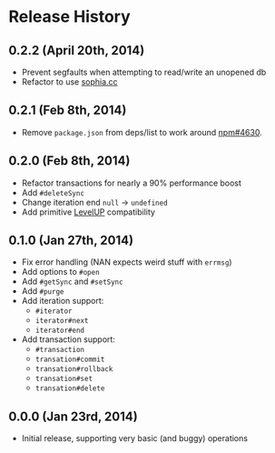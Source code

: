 
# Release History

## 0.2.2 (April 20th, 2014)

 * Prevent segfaults when attempting to read/write an unopened db
 * Refactor to use [sophia.cc](https://github.com/stephenmathieson/sophia.cc)

## 0.2.1 (Feb 8th, 2014)

  * Remove `package.json` from deps/list to work around [npm#4630](https://github.com/npm/npm/issues/4630).

## 0.2.0 (Feb 8th, 2014)

  * Refactor transactions for nearly a 90% performance boost
  * Add `#deleteSync`
  * Change iteration end `null` -> `undefined`
  * Add primitive [LevelUP](https://github.com/rvagg/node-levelup) compatibility

## 0.1.0 (Jan 27th, 2014)

  * Fix error handling (NAN expects weird stuff with `errmsg`)
  * Add options to `#open`
  * Add `#getSync` and `#setSync`
  * Add `#purge`
  * Add iteration support:
      - `#iterator`
      - `iterator#next`
      - `iterator#end`
  * Add transaction support:
      - `#transaction`
      - `transation#commit`
      - `transation#rollback`
      - `transation#set`
      - `transation#delete`

## 0.0.0 (Jan 23rd, 2014)

  * Initial release, supporting very basic (and buggy) operations